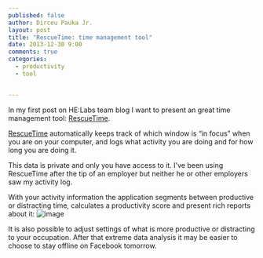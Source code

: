 ```yaml
---
published: false
author: Dirceu Pauka Jr.
layout: post
title: "RescueTime: time management tool"
date: 2013-12-30 9:00
comments: true
categories:
  - productivity
  - tool


---
```

In my first post on HE:Labs team blog I want to present an great time management tool: [RescueTime](https://www.rescuetime.com).

[RescueTime](https://www.rescuetime.com) automatically keeps track of which window is “in focus” when you are on your computer, and logs what activity you are doing and for how long you are doing it.

<!--more-->

This data is private and only you have access to it. I've been using RescueTime after the tip of an employer but neither he or other employers saw my activity log.

With your activity information the application segments between productive or distracting time, calculates a productivity score and present rich reports about it:
![image](/blog/images/posts/2013-12-27/rescuetime.gif)

It is also possible to adjust settings of what is more productive or distracting to your occupation. After that extreme data analysis it may be easier to choose to stay offline on Facebook tomorrow.
